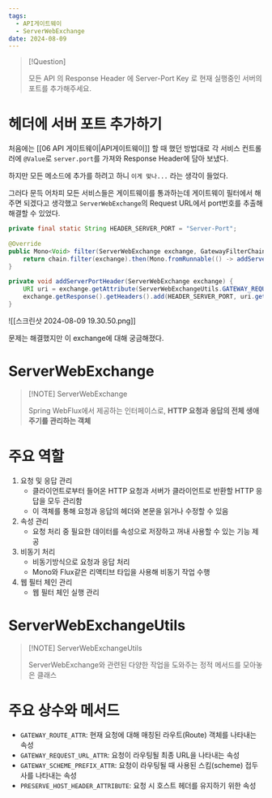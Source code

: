 ```yaml
---
tags:
  - API게이트웨이
  - ServerWebExchange
date: 2024-08-09
---
```

> [!Question]
> 
> 모든 API 의 Response Header 에 Server-Port Key 로 현재 실행중인 서버의 포트를 추가해주세요.

# 헤더에 서버 포트 추가하기

처음에는 [[06 API 게이트웨이|API게이트웨이]] 할 때 했던 방법대로 각 서비스 컨트롤러에 `@Value`로 `server.port`를 가져와 Response Header에 담아 보냈다. 

하지만 모든 메소드에 추가를 하려고 하니 `이게 맞나...` 라는 생각이 들었다. 

그러다 문득 어차피 모든 서비스들은 게이트웨이를 통과하는데 게이트웨이 필터에서 해주면 되겠다고 생각했고 `ServerWebExchange`의 Request URL에서 port번호를 추출해 해결할 수 있었다.

```java
private final static String HEADER_SERVER_PORT = "Server-Port";  
  
@Override  
public Mono<Void> filter(ServerWebExchange exchange, GatewayFilterChain chain) {  
    return chain.filter(exchange).then(Mono.fromRunnable(() -> addServerPortHeader(exchange)));  
}  
  
private void addServerPortHeader(ServerWebExchange exchange) {  
    URI uri = exchange.getAttribute(ServerWebExchangeUtils.GATEWAY_REQUEST_URL_ATTR);  
    exchange.getResponse().getHeaders().add(HEADER_SERVER_PORT, uri.getPort() + "");  
}
```

![[스크린샷 2024-08-09 19.30.50.png]]

문제는 해결했지만 이 exchange에 대해 궁금해졌다.

# ServerWebExchange

> [!NOTE] ServerWebExchange
> 
> Spring WebFlux에서 제공하는 인터페이스로, **HTTP 요청과 응답의 전체 생애 주기를 관리하는 객체**

# 주요 역할

1. 요청 및 응답 관리
	- 클라이언트로부터 들어온 HTTP 요청과 서버가 클라이언트로 반환할 HTTP 응답을 모두 관리함
	- 이 객체를 통해 요청과 응답의 헤더와 본문을 읽거나 수정할 수 있음
2. 속성 관리
	- 요청 처리 중 필요한 데이터를 속성으로 저장하고 꺼내 사용할 수 있는 기능 제공
3. 비동기 처리
	- 비동기방식으로 요청과 응답 처리
	- Mono와 Flux같은 리액티브 타입을 사용해 비동기 작업 수행
4. 웹 필터 체인 관리
	- 웹 필터 체인 실행 관리


# ServerWebExchangeUtils

> [!NOTE] ServerWebExchangeUtils
> 
> ServerWebExchange와 관련된 다양한 작업을 도와주는 정적 메서드를 모아놓은 클래스
> 

# 주요 상수와 메서드

- `GATEWAY_ROUTE_ATTR`: 현재 요청에 대해 매칭된 라우트(Route) 객체를 나타내는 속성
- `GATEWAY_REQUEST_URL_ATTR`: 요청이 라우팅될 최종 URL을 나타내는 속성
- `GATEWAY_SCHEME_PREFIX_ATTR`: 요청이 라우팅될 때 사용된 스킴(scheme) 접두사를 나타내는 속성
- `PRESERVE_HOST_HEADER_ATTRIBUTE`: 요청 시 호스트 헤더를 유지하기 위한 속성

